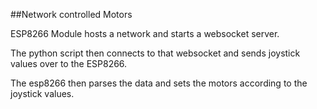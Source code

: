 ##Network controlled Motors

ESP8266 Module hosts a network and starts a websocket server.

The python script then connects to that websocket and sends joystick values over to the ESP8266.

The esp8266 then parses the data and sets the motors according to the joystick values.
